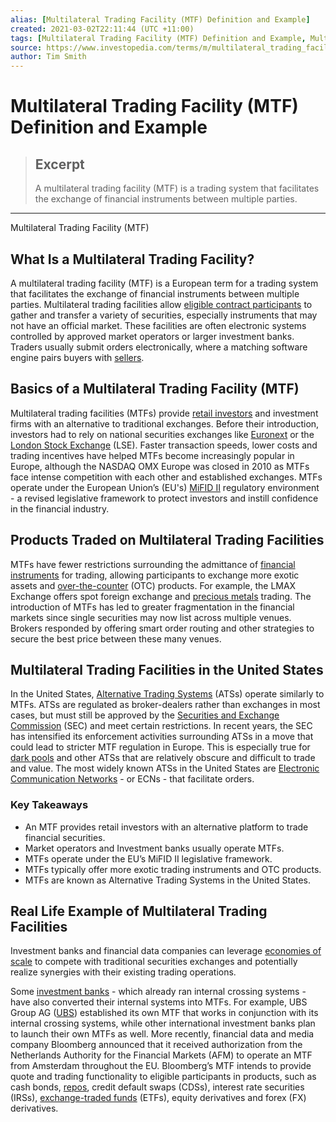 ```yaml
---
alias: [Multilateral Trading Facility (MTF) Definition and Example]
created: 2021-03-02T22:11:44 (UTC +11:00)
tags: [Multilateral Trading Facility (MTF) Definition and Example, Multilateral Trading Facility (MTF)]
source: https://www.investopedia.com/terms/m/multilateral_trading_facility.asp
author: Tim Smith
---
```


# Multilateral Trading Facility (MTF) Definition and Example

> ## Excerpt
> A multilateral trading facility (MTF) is a trading system that facilitates the exchange of financial instruments between multiple parties.

---

Multilateral Trading Facility (MTF)
## What Is a Multilateral Trading Facility?

A multilateral trading facility (MTF) is a European term for a trading system that facilitates the exchange of financial instruments between multiple parties. Multilateral trading facilities allow [eligible contract participants](https://www.investopedia.com/terms/e/eligible_contract_participant.asp) to gather and transfer a variety of securities, especially instruments that may not have an official market. These facilities are often electronic systems controlled by approved market operators or larger investment banks. Traders usually submit orders electronically, where a matching software engine pairs buyers with [sellers](https://www.investopedia.com/terms/s/seller.asp).

## Basics of a Multilateral Trading Facility (MTF)

Multilateral trading facilities (MTFs) provide [retail investors](https://www.investopedia.com/terms/r/retailinvestor.asp) and investment firms with an alternative to traditional exchanges. Before their introduction, investors had to rely on national securities exchanges like [Euronext](https://www.investopedia.com/terms/e/euronext.asp) or the [London Stock Exchange](https://www.investopedia.com/terms/l/lse.asp) (LSE). Faster transaction speeds, lower costs and trading incentives have helped MTFs become increasingly popular in Europe, although the NASDAQ OMX Europe was closed in 2010 as MTFs face intense competition with each other and established exchanges. MTFs operate under the European Union’s (EU's) [MiFID II](https://www.investopedia.com/terms/m/mifid-ii.asp) regulatory environment - a revised legislative framework to protect investors and instill confidence in the financial industry.

## Products Traded on Multilateral Trading Facilities

MTFs have fewer restrictions surrounding the admittance of [financial instruments](https://www.investopedia.com/terms/f/financialinstrument.asp) for trading, allowing participants to exchange more exotic assets and [over-the-counter](https://www.investopedia.com/terms/o/otc.asp) (OTC) products. For example, the LMAX Exchange offers spot foreign exchange and [precious metals](https://www.investopedia.com/terms/p/preciousmetal.asp) trading. The introduction of MTFs has led to greater fragmentation in the financial markets since single securities may now list across multiple venues. Brokers responded by offering smart order routing and other strategies to secure the best price between these many venues.

## Multilateral Trading Facilities in the United States

In the United States, [Alternative Trading Systems](https://www.investopedia.com/terms/a/alternative-trading-system.asp) (ATSs) operate similarly to MTFs. ATSs are regulated as broker-dealers rather than exchanges in most cases, but must still be approved by the [Securities and Exchange Commission](https://www.investopedia.com/terms/s/sec.asp) (SEC) and meet certain restrictions. In recent years, the SEC has intensified its enforcement activities surrounding ATSs in a move that could lead to stricter MTF regulation in Europe. This is especially true for [dark pools](https://www.investopedia.com/terms/d/dark-pool.asp) and other ATSs that are relatively obscure and difficult to trade and value. The most widely known ATSs in the United States are [Electronic Communication Networks](https://www.investopedia.com/terms/e/ecn.asp) - or ECNs - that facilitate orders.

### Key Takeaways

-   An MTF provides retail investors with an alternative platform to trade financial securities.
-   Market operators and Investment banks usually operate MTFs.
-   MTFs operate under the EU’s MiFID II legislative framework.
-   MTFs typically offer more exotic trading instruments and OTC products.
-   MTFs are known as Alternative Trading Systems in the United States.

## Real Life Example of Multilateral Trading Facilities

Investment banks and financial data companies can leverage [economies of scale](https://www.investopedia.com/terms/e/economiesofscale.asp) to compete with traditional securities exchanges and potentially realize synergies with their existing trading operations.

Some [investment banks](https://www.investopedia.com/terms/i/investmentbank.asp) - which already ran internal crossing systems - have also converted their internal systems into MTFs. For example, UBS Group AG ([UBS](https://www.investopedia.com/markets/quote?tvwidgetsymbol=ubs)) established its own MTF that works in conjunction with its internal crossing systems, while other international investment banks plan to launch their own MTFs as well. More recently, financial data and media company Bloomberg announced that it received authorization from the Netherlands Authority for the Financial Markets (AFM) to operate an MTF from Amsterdam throughout the EU. Bloomberg’s MTF intends to provide quote and trading functionality to eligible participants in products, such as cash bonds, [repos](https://www.investopedia.com/terms/r/repurchaseagreement.asp), credit default swaps (CDSs), interest rate securities (IRSs), [exchange-traded funds](https://www.investopedia.com/terms/e/etf.asp) (ETFs), equity derivatives and forex (FX) derivatives.

